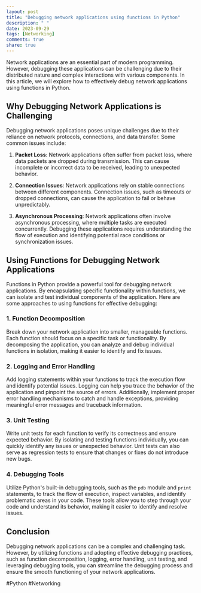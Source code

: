 ```yaml
---
layout: post
title: "Debugging network applications using functions in Python"
description: " "
date: 2023-09-29
tags: [Networking]
comments: true
share: true
---
```


Network applications are an essential part of modern programming. However, debugging these applications can be challenging due to their distributed nature and complex interactions with various components. In this article, we will explore how to effectively debug network applications using functions in Python.

## Why Debugging Network Applications is Challenging

Debugging network applications poses unique challenges due to their reliance on network protocols, connections, and data transfer. Some common issues include:

1. **Packet Loss**: Network applications often suffer from packet loss, where data packets are dropped during transmission. This can cause incomplete or incorrect data to be received, leading to unexpected behavior.

2. **Connection Issues**: Network applications rely on stable connections between different components. Connection issues, such as timeouts or dropped connections, can cause the application to fail or behave unpredictably.

3. **Asynchronous Processing**: Network applications often involve asynchronous processing, where multiple tasks are executed concurrently. Debugging these applications requires understanding the flow of execution and identifying potential race conditions or synchronization issues.

## Using Functions for Debugging Network Applications

Functions in Python provide a powerful tool for debugging network applications. By encapsulating specific functionality within functions, we can isolate and test individual components of the application. Here are some approaches to using functions for effective debugging:

### 1. **Function Decomposition**

Break down your network application into smaller, manageable functions. Each function should focus on a specific task or functionality. By decomposing the application, you can analyze and debug individual functions in isolation, making it easier to identify and fix issues.

### 2. **Logging and Error Handling**

Add logging statements within your functions to track the execution flow and identify potential issues. Logging can help you trace the behavior of the application and pinpoint the source of errors. Additionally, implement proper error handling mechanisms to catch and handle exceptions, providing meaningful error messages and traceback information.

### 3. **Unit Testing**

Write unit tests for each function to verify its correctness and ensure expected behavior. By isolating and testing functions individually, you can quickly identify any issues or unexpected behavior. Unit tests can also serve as regression tests to ensure that changes or fixes do not introduce new bugs.

### 4. **Debugging Tools**

Utilize Python's built-in debugging tools, such as the `pdb` module and `print` statements, to track the flow of execution, inspect variables, and identify problematic areas in your code. These tools allow you to step through your code and understand its behavior, making it easier to identify and resolve issues.

## Conclusion

Debugging network applications can be a complex and challenging task. However, by utilizing functions and adopting effective debugging practices, such as function decomposition, logging, error handling, unit testing, and leveraging debugging tools, you can streamline the debugging process and ensure the smooth functioning of your network applications.

#Python #Networking